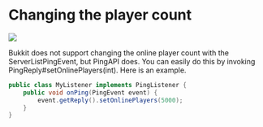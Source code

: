 # Changing the player count

<img src="http://i.imgur.com/ZsavWWd.png"></img>

Bukkit does not support changing the online player count with the ServerListPingEvent, but PingAPI does. You can easily do this by invoking PingReply#setOnlinePlayers(int). Here is an example.

```java
public class MyListener implements PingListener {
    public void onPing(PingEvent event) {
        event.getReply().setOnlinePlayers(5000);
    }
}
```
